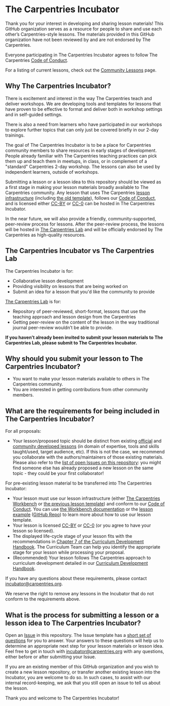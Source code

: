 # The Carpentries Incubator

Thank you for your interest in developing and sharing lesson materials! This GitHub organization serves as a resource for people to share and use each other’s Carpentries-style lessons. The materials provided in this GitHub organization have not been reviewed by and are not endorsed by The Carpentries.

Everyone participating in The Carpentries Incubator agrees to follow The Carpentries [Code of Conduct][coc].

For a listing of current lessons, check out the [Community Lessons](https://carpentries.org/community-lessons) page.

## Why The Carpentries Incubator?

There is excitement and interest in the way The Carpentries teach and deliver workshops. We are developing tools and templates for lessons that have proven to be effective to format and deliver both in workshop settings and in self-guided settings.

There is also a need from learners who have participated in our workshops to explore further topics that can only just be covered briefly in our 2-day trainings.

The goal of The Carpentries Incubator is to be a place for Carpentries community members to share resources in early stages of development. People already familiar with The Carpentries teaching practices can pick them up and teach them in meetups, in class, or in complement of a "standard" Carpentries 2-day workshop. The lessons can also be used by independent learners, outside of workshops.

Submitting a lesson or a lesson idea to this repository should be viewed as a first stage in making your lesson materials broadly available to The Carpentries community. Any lesson that uses The Carpentries [lesson infrastructure][workbench] (including [the old template][styles]), follows our [Code of Conduct][coc], and is licensed either [CC-BY][cc-by] or [CC-0][cc-0] can be hosted in The Carpentries Incubator.

In the near future, we will also provide a friendly, community-supported, peer-review process for lessons. After the peer-review process, the lessons will be hosted in [The Carpentries Lab][carpentries-lab] and will be officially endorsed by The Carpentries as high-quality resources.

## The Carpentries Incubator vs The Carpentries Lab
The Carpentries Incubator is for:
* Collaborative lesson development
* Providing visibility on lessons that are being worked on
* Submit an idea for a lesson that you'd like the community to provide

[The Carpentries Lab][carpentries-lab] is for:
* Repository of peer-reviewed, short-format, lessons that use the teaching approach and lesson design from the Carpentries
* Getting peer-review on the content of the lesson in the way traditional journal peer-review wouldn’t be able to provide.

**If you haven’t already been invited to submit your lesson materials to The Carpentries Lab, please submit to The Carpentries Incubator.**

## Why should you submit your lesson to The Carpentries Incubator?

* You want to make your lesson materials available to others in The Carpentries community.
* You are interested in getting contributions from other community members.

## What are the requirements for being included in The Carpentries Incubator?

For all proposals:
* Your lesson/proposed topic should be distinct from existing [official][curricula-official] and [community developed lessons][curricula-community] (in domain of expertise, tools and skills taught/used, target audience, etc). If this is not the case, we recommend you collaborate with the authors/maintainers of those existing materials. Please also refer to the [list of open Issues on this repository][issues]: you might find someone else has already proposed a new lesson on the same topic - they could be your first collaborator!

For pre-existing lesson material to be transferred into The Carpentries Incubator:
* Your lesson must use our lesson infrastructure (either [The Carpentries Workbench][workbench] or [the previous lesson template][styles]) and conform to our [Code of Conduct][coc]. You can use [the Workbench documentation][sandpaper-docs] or the [lesson example][lesson-example] ([GitHub Repo][lesson-example-repo]) to learn more about how to use our lesson template.
* Your lesson is licensed [CC-BY][cc-by] or [CC-0][cc-0] (or you agree to have your lesson so licensed).
* The displayed life-cycle stage of your lesson fits with the recommendations in [Chapter 7 of the Curriculum Development Handbook][cdh-lifecycle]. The Curriculum Team can help you identify the appropriate stage for your lesson while processing your proposal.
* (Recommended) Your lesson follows The Carpentries approach to curriculum development detailed in our [Curriculum Development Handbook][cdh].

If you have any questions about these requirements, please contact incubator@carpentries.org.

We reserve the right to remove any lessons in the Incubator that do not conform to the requirements above.

## What is the process for submitting a lesson or a lesson idea to The Carpentries Incubator?

Open an [Issue][issues] in this repository. The Issue template has a [short set of questions][issue-template] for you to answer. Your answers to these questions will help us to determine an appropriate next step for your lesson materials or lesson idea. Feel free to get in touch with incubator@carpentries.org with any questions, either before or after submitting your Issue.

If you are an existing member of this GitHub organization and you wish to create a new lesson repository, or transfer another existing lesson into the Incubator, you are welcome to do so. In such cases, to assist with our internal record-keeping, we ask that you still open an issue to tell us about the lesson.

Thank you and welcome to The Carpentries Incubator!


[cc-0]: https://creativecommons.org/share-your-work/public-domain/cc0/
[cc-by]: https://creativecommons.org/licenses/by/4.0/
[cdh]: https://cdh.carpentries.org/
[cdh-lifecycle]: https://cdh.carpentries.org/the-lesson-life-cycle.html#overview-and-definitions
[carpentries-lab]: https://github.com/carpentries-lab/reviews/
[coc]: https://docs.carpentries.org/topic_folders/policies/code-of-conduct.html#code-of-conduct-summary-view
[curricula-community]: https://carpentries.org/community-lessons/
[curricula-official]: https://carpentries.org/workshops-curricula/
[issues]: https://github.com/carpentries-incubator/proposals/issues
[issue-template]: https://github.com/carpentries-incubator/proposals/blob/master/.github/ISSUE_TEMPLATE/lesson_proposal.yml
[lesson-example]: https://carpentries.github.io/lesson-example/
[lesson-example-repo]: https://github.com/carpentries/lesson-example/
[sandpaper-docs]: https://carpentries.github.io/sandpaper-docs/
[styles]: https://github.com/carpentries/styles
[workbench]: https://carpentries.github.io/workbench/
